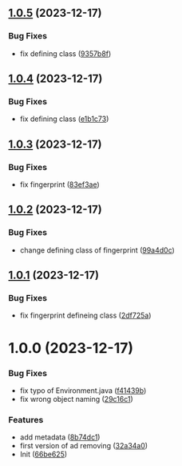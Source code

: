 ## [1.0.5](https://github.com/rti56kt/revanced-patches/compare/v1.0.4...v1.0.5) (2023-12-17)


### Bug Fixes

* fix defining class ([9357b8f](https://github.com/rti56kt/revanced-patches/commit/9357b8fda3a813e9c23054333b79154194bc018d))

## [1.0.4](https://github.com/rti56kt/revanced-patches/compare/v1.0.3...v1.0.4) (2023-12-17)


### Bug Fixes

* fix defining class ([e1b1c73](https://github.com/rti56kt/revanced-patches/commit/e1b1c730cc744c44fe7be81d019a859caed5b76a))

## [1.0.3](https://github.com/rti56kt/revanced-patches/compare/v1.0.2...v1.0.3) (2023-12-17)


### Bug Fixes

* fix fingerprint ([83ef3ae](https://github.com/rti56kt/revanced-patches/commit/83ef3ae5788194fb6a09e1e119be1f96edf3e8e6))

## [1.0.2](https://github.com/rti56kt/revanced-patches/compare/v1.0.1...v1.0.2) (2023-12-17)


### Bug Fixes

* change defining class of fingerprint ([99a4d0c](https://github.com/rti56kt/revanced-patches/commit/99a4d0c09d1f11b881f4797113071658e33a95e8))

## [1.0.1](https://github.com/rti56kt/revanced-patches/compare/v1.0.0...v1.0.1) (2023-12-17)


### Bug Fixes

* fix fingerprint defineing class ([2df725a](https://github.com/rti56kt/revanced-patches/commit/2df725a52564aa838782a267503d2b6395cab205))

# 1.0.0 (2023-12-17)


### Bug Fixes

* fix typo of Environment.java ([f41439b](https://github.com/rti56kt/revanced-patches/commit/f41439bc3070e6fa0539b02b31447349e51416fd))
* fix wrong object naming ([29c16c1](https://github.com/rti56kt/revanced-patches/commit/29c16c152a67d55ced53e3233432baf35798f5b9))


### Features

* add metadata ([8b74dc1](https://github.com/rti56kt/revanced-patches/commit/8b74dc1b4a17f85f171457d6ed9bea7a9a4c92f2))
* first version of ad removing ([32a34a0](https://github.com/rti56kt/revanced-patches/commit/32a34a0c7ef08e5b95a346eb7310c920fb4d69a3))
* Init ([66be625](https://github.com/rti56kt/revanced-patches/commit/66be625f25ee2d678dac62a5bf4daa631284f8f6))

